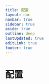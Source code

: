 ```yaml
---
title: 配置
layout: doc
navbar: true
sidebar: true
aside: true
outline: deep
lastUpdated: true
editLink: true
footer: true
---
```


# 配置